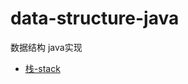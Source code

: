 # data-structure-java
数据结构  java实现
+ [栈-stack](https://github.com/quan930/data-structure-java/tree/master/src/stack)
